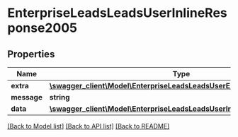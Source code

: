 # EnterpriseLeadsLeadsUserInlineResponse2005

## Properties
Name | Type | Description | Notes
------------ | ------------- | ------------- | -------------
**extra** | [**\swagger_client\Model\EnterpriseLeadsLeadsUserExtraBody**](EnterpriseLeadsLeadsUserExtraBody.md) |  | [optional] 
**message** | **string** |  | [optional] 
**data** | [**\swagger_client\Model\EnterpriseLeadsLeadsUserInlineResponse2005Data**](EnterpriseLeadsLeadsUserInlineResponse2005Data.md) |  | [optional] 

[[Back to Model list]](../README.md#documentation-for-models) [[Back to API list]](../README.md#documentation-for-api-endpoints) [[Back to README]](../README.md)

